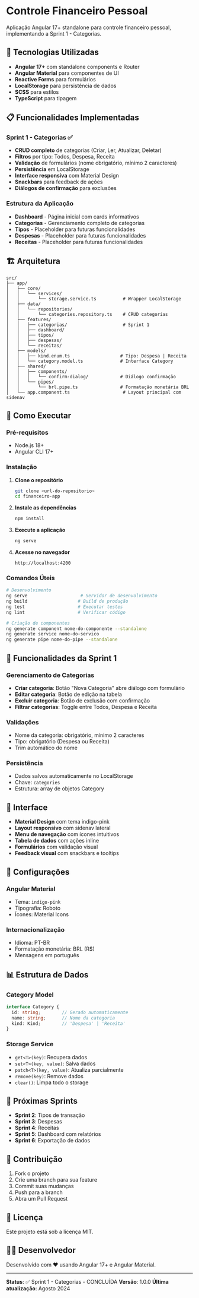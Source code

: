 # Controle Financeiro Pessoal

Aplicação Angular 17+ standalone para controle financeiro pessoal, implementando a Sprint 1 - Categorias.

## 🚀 Tecnologias Utilizadas

- **Angular 17+** com standalone components e Router
- **Angular Material** para componentes de UI
- **Reactive Forms** para formulários
- **LocalStorage** para persistência de dados
- **SCSS** para estilos
- **TypeScript** para tipagem

## 📋 Funcionalidades Implementadas

### Sprint 1 - Categorias ✅

- **CRUD completo** de categorias (Criar, Ler, Atualizar, Deletar)
- **Filtros** por tipo: Todos, Despesa, Receita
- **Validação** de formulários (nome obrigatório, mínimo 2 caracteres)
- **Persistência** em LocalStorage
- **Interface responsiva** com Material Design
- **Snackbars** para feedback de ações
- **Diálogos de confirmação** para exclusões

### Estrutura da Aplicação

- **Dashboard** - Página inicial com cards informativos
- **Categorias** - Gerenciamento completo de categorias
- **Tipos** - Placeholder para futuras funcionalidades
- **Despesas** - Placeholder para futuras funcionalidades
- **Receitas** - Placeholder para futuras funcionalidades

## 🏗️ Arquitetura

```
src/
├── app/
│   ├── core/
│   │   └── services/
│   │       └── storage.service.ts          # Wrapper LocalStorage
│   ├── data/
│   │   └── repositories/
│   │       └── categories.repository.ts    # CRUD categorias
│   ├── features/
│   │   ├── categorias/                     # Sprint 1
│   │   ├── dashboard/
│   │   ├── tipos/
│   │   ├── despesas/
│   │   └── receitas/
│   ├── models/
│   │   ├── kind.enum.ts                   # Tipo: Despesa | Receita
│   │   └── category.model.ts              # Interface Category
│   ├── shared/
│   │   ├── components/
│   │   │   └── confirm-dialog/            # Diálogo confirmação
│   │   └── pipes/
│   │       └── brl.pipe.ts                # Formatação monetária BRL
│   └── app.component.ts                    # Layout principal com sidenav
```

## 🚀 Como Executar

### Pré-requisitos

- Node.js 18+ 
- Angular CLI 17+

### Instalação

1. **Clone o repositório**
   ```bash
   git clone <url-do-repositorio>
   cd financeiro-app
   ```

2. **Instale as dependências**
   ```bash
   npm install
   ```

3. **Execute a aplicação**
   ```bash
   ng serve
   ```

4. **Acesse no navegador**
   ```
   http://localhost:4200
   ```

### Comandos Úteis

```bash
# Desenvolvimento
ng serve                    # Servidor de desenvolvimento
ng build                   # Build de produção
ng test                    # Executar testes
ng lint                    # Verificar código

# Criação de componentes
ng generate component nome-do-componente --standalone
ng generate service nome-do-servico
ng generate pipe nome-do-pipe --standalone
```

## 📱 Funcionalidades da Sprint 1

### Gerenciamento de Categorias

- **Criar categoria**: Botão "Nova Categoria" abre diálogo com formulário
- **Editar categoria**: Botão de edição na tabela
- **Excluir categoria**: Botão de exclusão com confirmação
- **Filtrar categorias**: Toggle entre Todos, Despesa e Receita

### Validações

- Nome da categoria: obrigatório, mínimo 2 caracteres
- Tipo: obrigatório (Despesa ou Receita)
- Trim automático do nome

### Persistência

- Dados salvos automaticamente no LocalStorage
- Chave: `categories`
- Estrutura: array de objetos Category

## 🎨 Interface

- **Material Design** com tema indigo-pink
- **Layout responsivo** com sidenav lateral
- **Menu de navegação** com ícones intuitivos
- **Tabela de dados** com ações inline
- **Formulários** com validação visual
- **Feedback visual** com snackbars e tooltips

## 🔧 Configurações

### Angular Material

- Tema: `indigo-pink`
- Tipografia: Roboto
- Ícones: Material Icons

### Internacionalização

- Idioma: PT-BR
- Formatação monetária: BRL (R$)
- Mensagens em português

## 📊 Estrutura de Dados

### Category Model

```typescript
interface Category {
  id: string;        // Gerado automaticamente
  name: string;      // Nome da categoria
  kind: Kind;        // 'Despesa' | 'Receita'
}
```

### Storage Service

- `get<T>(key)`: Recupera dados
- `set<T>(key, value)`: Salva dados
- `patch<T>(key, value)`: Atualiza parcialmente
- `remove(key)`: Remove dados
- `clear()`: Limpa todo o storage

## 🚧 Próximas Sprints

- **Sprint 2**: Tipos de transação
- **Sprint 3**: Despesas
- **Sprint 4**: Receitas
- **Sprint 5**: Dashboard com relatórios
- **Sprint 6**: Exportação de dados

## 🤝 Contribuição

1. Fork o projeto
2. Crie uma branch para sua feature
3. Commit suas mudanças
4. Push para a branch
5. Abra um Pull Request

## 📄 Licença

Este projeto está sob a licença MIT.

## 👨‍💻 Desenvolvedor

Desenvolvido com ❤️ usando Angular 17+ e Angular Material.

---

**Status**: ✅ Sprint 1 - Categorias - CONCLUÍDA
**Versão**: 1.0.0
**Última atualização**: Agosto 2024
